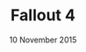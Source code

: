 ---
layout: post
date: 10 November 2015
title: Fallout 4
description: 
developer: Bethesda
card-image: 14
banner-image: 1
banner-offset: 75
---